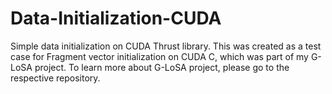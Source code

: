 # Data-Initialization-CUDA
Simple data initialization on CUDA Thrust library. This was created as a test case for Fragment vector initialization on CUDA C,
which was part of my G-LoSA project. To learn more about G-LoSA project, please go to the respective repository.
